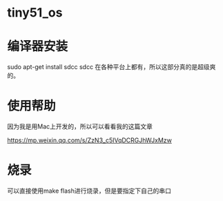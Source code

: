 # tiny51_os

# 编译器安装
sudo apt-get install sdcc
sdcc 在各种平台上都有，所以这部分真的是超级爽的。

# 使用帮助
因为我是用Mac上开发的，所以可以看看我的这篇文章

https://mp.weixin.qq.com/s/ZzN3_c5IVqDCRGJhWJxMzw

# 烧录
可以直接使用make flash进行烧录，但是要指定下自己的串口